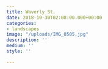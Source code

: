 ```yaml
---
title: Waverly St.
date: 2018-10-30T02:08:00.000+00:00
categories:
- landscapes
image: "/uploads/IMG_0505.jpg"
description: ''
medium: ''
style: ''

---
```

